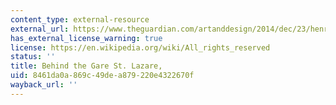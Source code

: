 ```yaml
---
content_type: external-resource
external_url: https://www.theguardian.com/artanddesign/2014/dec/23/henri-cartier-bresson-the-decisive-moment-reissued-photography#img-1
has_external_license_warning: true
license: https://en.wikipedia.org/wiki/All_rights_reserved
status: ''
title: Behind the Gare St. Lazare,
uid: 8461da0a-869c-49de-a879-220e4322670f
wayback_url: ''
---
```

